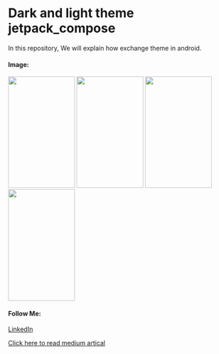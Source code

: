 # Dark and light theme jetpack_compose
In this repository, We will explain how exchange theme in android.
#### Image:
<div>
  <img src="https://user-images.githubusercontent.com/53276286/233882041-651eaeda-0ce9-429e-850a-75f481a5c4a3.jpg" width= "150" height="250">
  <img src="https://user-images.githubusercontent.com/53276286/233882105-c1c40aa4-1929-44c0-9b63-916a5046c9d6.jpg" width= "150" height="250">
  <img src="https://user-images.githubusercontent.com/53276286/233882162-c205e2ed-ea14-4cd5-862f-4076ea9b5db6.jpg" width= "150" height="250">
  <img src="https://user-images.githubusercontent.com/53276286/233882194-b79babad-a692-4990-94cd-280da5aa95b7.jpg" width= "150" height="250">
</div>


#### Follow Me:
[LinkedIn](linkedin.com/in/mohammad-joumani-513443218)

[Click here to read medium artical](www.google.com)
